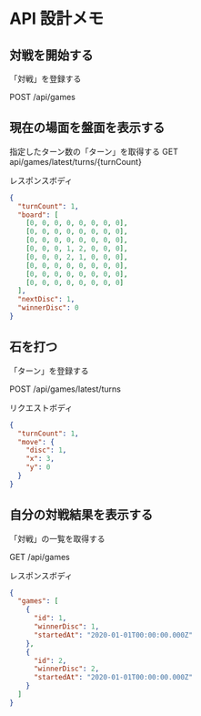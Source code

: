 # API 設計メモ

## 対戦を開始する

「対戦」を登録する

POST /api/games

## 現在の場面を盤面を表示する

指定したターン数の「ターン」を取得する
GET api/games/latest/turns/{turnCount}

レスポンスボディ

```json
{
  "turnCount": 1,
  "board": [
    [0, 0, 0, 0, 0, 0, 0, 0],
    [0, 0, 0, 0, 0, 0, 0, 0],
    [0, 0, 0, 0, 0, 0, 0, 0],
    [0, 0, 0, 1, 2, 0, 0, 0],
    [0, 0, 0, 2, 1, 0, 0, 0],
    [0, 0, 0, 0, 0, 0, 0, 0],
    [0, 0, 0, 0, 0, 0, 0, 0],
    [0, 0, 0, 0, 0, 0, 0, 0]
  ],
  "nextDisc": 1,
  "winnerDisc": 0
}
```

## 石を打つ

「ターン」を登録する

POST /api/games/latest/turns

リクエストボディ

```json
{
  "turnCount": 1,
  "move": {
    "disc": 1,
    "x": 3,
    "y": 0
  }
}
```

## 自分の対戦結果を表示する

「対戦」の一覧を取得する

GET /api/games

レスポンスボディ

```json
{
  "games": [
    {
      "id": 1,
      "winnerDisc": 1,
      "startedAt": "2020-01-01T00:00:00.000Z"
    },
    {
      "id": 2,
      "winnerDisc": 2,
      "startedAt": "2020-01-01T00:00:00.000Z"
    }
  ]
}
```
